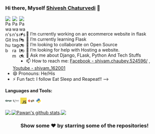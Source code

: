 
### Hi there, Myself [Shivesh Chaturvedi](https://dark-venom-16.github.io/portfolio/) 👋
<a href="https://www.linkedin.com/in/shivesh-chaturvedi-14ab321b3/ ">
  <img align="left" alt="Pawan's Github" width="22px" src="https://cdn.jsdelivr.net/npm/simple-icons@v3/icons/github.svg" />
</a>
<a href="https://www.instagram.com/shivam_162001/">
  <img align="left" alt="Pawan's Instagram" width="22px" src="https://cdn.jsdelivr.net/npm/simple-icons@v3/icons/instagram.svg" />
</a>
<a href="https://www.facebook.com/shivam.chaubey.524596/">
  <img align="left" alt="Pawan's Facebook" width="22px" src="https://cdn.jsdelivr.net/npm/simple-icons@v3/icons/facebook.svg" />
</a>
<br/>
<br/>


- 🔭 I’m currently working on an ecommerce website in flask
- 🌱 I’m currently learning Flask
- 👯 I’m looking to collaborate on Open Source
- 🤔 I’m looking for help with Hosting a website.
- 💬 Ask me about Django, FLask, Python And Tech Stuffs
- 📫 How to reach me:  [Facebook - shivam.chaubey.524596/](https://www.facebook.com/shivam.chaubey.524596/) , [Youtube - shivam_162001](https://www.instagram.com/shivam_162001/)
- 😄 Pronouns: He/His
- ⚡ Fun fact: I follow Eat Sleep and Reapeat!!
-->


**Languages and Tools:**  

<code><img height="20" src="https://raw.githubusercontent.com/github/explore/80688e429a7d4ef2fca1e82350fe8e3517d3494d/topics/django/django.png"></code>
<code><img height="20" src="https://raw.githubusercontent.com/github/explore/80688e429a7d4ef2fca1e82350fe8e3517d3494d/topics/flask/flask.png"></code>
<code><img height="20" src="https://raw.githubusercontent.com/github/explore/80688e429a7d4ef2fca1e82350fe8e3517d3494d/topics/javascript/javascript.png"></code>
<code><img height="20" src="https://raw.githubusercontent.com/github/explore/80688e429a7d4ef2fca1e82350fe8e3517d3494d/topics/git/git.png"></code>
<code><img height="20" src="https://raw.githubusercontent.com/github/explore/80688e429a7d4ef2fca1e82350fe8e3517d3494d/topics/python/python.png"></code>

<a href="https://github.com/DarK-VEnOM-16n">
  <img align="center" src="https://github-readme-stats.vercel.app/api/top-langs/?username=DarK-VEnOM-16&theme=light&hide_langs_below=1" />
</a>
<a href="https://github.com/DarK-VEnOM-16">
 <img align="center" src="https://github-readme-stats.vercel.app/api?username=DarK-VEnOM-16&show_icons=true&theme=light&line_height=27" alt="Pawan's github stats"/>
</a>
<!-- <a href="https://github.com/NabhyaKhoria/WH_Djangoclan">
  <img align="center" src="https://github-readme-stats.vercel.app/api/pin/?username=NabhyaKhoria&repo=WH_Djangoclan&theme=light" />
</a> -->
<a href="https://github.com/DarK-VEnOM-16/Learning">
 <img align="center" src="https://github-readme-stats.vercel.app/api/pin/?username=DarK-VEnOM-16&repo=Learning&theme=light" />
</a>

<div align="center">

### Show some ❤️ by starring some of the repositories!

</div>


